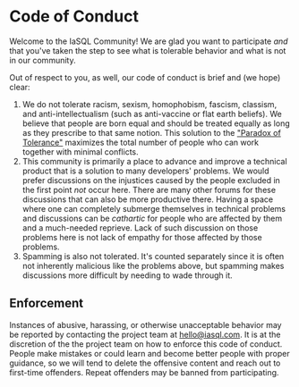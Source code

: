 # Code of Conduct

Welcome to the IaSQL Community! We are glad you want to participate *and* that you've taken the step to see what is tolerable behavior and what is not in our community.

Out of respect to you, as well, our code of conduct is brief and (we hope) clear:

1. We do not tolerate racism, sexism, homophobism, fascism, classism, and anti-intellectualism (such as anti-vaccine or flat earth beliefs). We believe that people are born equal and should be treated equally as long as they prescribe to that same notion. This solution to the ["Paradox of Tolerance"](https://en.wikipedia.org/wiki/Paradox_of_tolerance) maximizes the total number of people who can work together with minimal conflicts.
2. This community is primarily a place to advance and improve a technical product that is a solution to many developers' problems. We would prefer discussions on the injustices caused by the people excluded in the first point *not* occur here. There are many other forums for these discussions that can also be more productive there. Having a space where one can completely submerge themselves in technical problems and discussions can be *cathartic* for people who are affected by them and a much-needed reprieve. Lack of such discussion on those problems here is not lack of empathy for those affected by those problems.
3. Spamming is also not tolerated. It's counted separately since it is often not inherently malicious like the problems above, but spamming makes discussions more difficult by needing to wade through it.

## Enforcement

Instances of abusive, harassing, or otherwise unacceptable behavior may be reported by contacting the project team at hello@iasql.com. It is at the discretion of the the project team on how to enforce this code of conduct. People make mistakes or could learn and become better people with proper guidance, so we will tend to delete the offensive content and reach out to first-time offenders. Repeat offenders may be banned from participating.